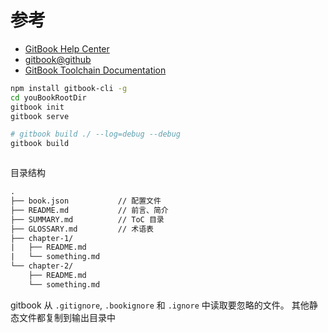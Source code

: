 
# 参考

* [GitBook Help Center](https://help.gitbook.com/)
* [gitbook@github](https://github.com/GitbookIO/gitbook)
* [GitBook Toolchain Documentation](http://toolchain.gitbook.com/)


```sh
npm install gitbook-cli -g
cd youBookRootDir
gitbook init
gitbook serve

# gitbook build ./ --log=debug --debug
gitbook build



```

目录结构

```txt
.
├── book.json           // 配置文件
├── README.md           // 前言、简介
├── SUMMARY.md          // ToC 目录
├── GLOSSARY.md         // 术语表
├── chapter-1/      
|   ├── README.md
|   └── something.md
└── chapter-2/
    ├── README.md
    └── something.md
```

gitbook 从 `.gitignore`, `.bookignore` 和 `.ignore` 中读取要忽略的文件。
其他静态文件都复制到输出目录中
